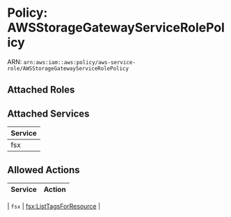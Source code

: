 # Policy: AWSStorageGatewayServiceRolePolicy

ARN: `arn:aws:iam::aws:policy/aws-service-role/AWSStorageGatewayServiceRolePolicy`

## Attached Roles

## Attached Services

| Service |
|---------|
| fsx |

## Allowed Actions

| Service | Action |
|:-------:|--------|

| `fsx` | [fsx:ListTagsForResource](../actions.md#fsx:listtagsforresource) |
